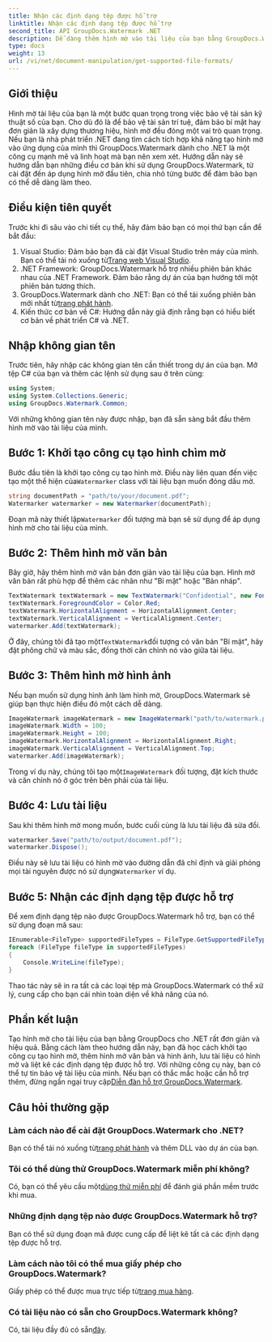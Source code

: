 ```yaml
---
title: Nhận các định dạng tệp được hỗ trợ
linktitle: Nhận các định dạng tệp được hỗ trợ
second_title: API GroupDocs.Watermark .NET
description: Dễ dàng thêm hình mờ vào tài liệu của bạn bằng GroupDocs.Watermark cho .NET. Hãy làm theo hướng dẫn từng bước toàn diện của chúng tôi để bảo vệ tài sản kỹ thuật số của bạn.
type: docs
weight: 13
url: /vi/net/document-manipulation/get-supported-file-formats/
---
```

## Giới thiệu
Hình mờ tài liệu của bạn là một bước quan trọng trong việc bảo vệ tài sản kỹ thuật số của bạn. Cho dù đó là để bảo vệ tài sản trí tuệ, đảm bảo bí mật hay đơn giản là xây dựng thương hiệu, hình mờ đều đóng một vai trò quan trọng. Nếu bạn là nhà phát triển .NET đang tìm cách tích hợp khả năng tạo hình mờ vào ứng dụng của mình thì GroupDocs.Watermark dành cho .NET là một công cụ mạnh mẽ và linh hoạt mà bạn nên xem xét. Hướng dẫn này sẽ hướng dẫn bạn những điều cơ bản khi sử dụng GroupDocs.Watermark, từ cài đặt đến áp dụng hình mờ đầu tiên, chia nhỏ từng bước để đảm bảo bạn có thể dễ dàng làm theo.
## Điều kiện tiên quyết
Trước khi đi sâu vào chi tiết cụ thể, hãy đảm bảo bạn có mọi thứ bạn cần để bắt đầu:
1.  Visual Studio: Đảm bảo bạn đã cài đặt Visual Studio trên máy của mình. Bạn có thể tải nó xuống từ[Trang web Visual Studio](https://visualstudio.microsoft.com/).
2. .NET Framework: GroupDocs.Watermark hỗ trợ nhiều phiên bản khác nhau của .NET Framework. Đảm bảo rằng dự án của bạn hướng tới một phiên bản tương thích.
3. GroupDocs.Watermark dành cho .NET: Bạn có thể tải xuống phiên bản mới nhất từ[trang phát hành](https://releases.groupdocs.com/Watermark/net/).
4. Kiến thức cơ bản về C#: Hướng dẫn này giả định rằng bạn có hiểu biết cơ bản về phát triển C# và .NET.
## Nhập không gian tên
Trước tiên, hãy nhập các không gian tên cần thiết trong dự án của bạn. Mở tệp C# của bạn và thêm các lệnh sử dụng sau ở trên cùng:
```csharp
using System;
using System.Collections.Generic;
using GroupDocs.Watermark.Common;
```
Với những không gian tên này được nhập, bạn đã sẵn sàng bắt đầu thêm hình mờ vào tài liệu của mình.

## Bước 1: Khởi tạo công cụ tạo hình chìm mờ
 Bước đầu tiên là khởi tạo công cụ tạo hình mờ. Điều này liên quan đến việc tạo một thể hiện của`Watermarker` class với tài liệu bạn muốn đóng dấu mờ.
```csharp
string documentPath = "path/to/your/document.pdf";
Watermarker watermarker = new Watermarker(documentPath);
```
 Đoạn mã này thiết lập`Watermarker` đối tượng mà bạn sẽ sử dụng để áp dụng hình mờ cho tài liệu của mình.
## Bước 2: Thêm hình mờ văn bản
Bây giờ, hãy thêm hình mờ văn bản đơn giản vào tài liệu của bạn. Hình mờ văn bản rất phù hợp để thêm các nhãn như "Bí mật" hoặc "Bản nháp".
```csharp
TextWatermark textWatermark = new TextWatermark("Confidential", new Font("Arial", 36));
textWatermark.ForegroundColor = Color.Red;
textWatermark.HorizontalAlignment = HorizontalAlignment.Center;
textWatermark.VerticalAlignment = VerticalAlignment.Center;
watermarker.Add(textWatermark);
```
 Ở đây, chúng tôi đã tạo một`TextWatermark`đối tượng có văn bản "Bí mật", hãy đặt phông chữ và màu sắc, đồng thời căn chỉnh nó vào giữa tài liệu.
## Bước 3: Thêm hình mờ hình ảnh
Nếu bạn muốn sử dụng hình ảnh làm hình mờ, GroupDocs.Watermark sẽ giúp bạn thực hiện điều đó một cách dễ dàng.
```csharp
ImageWatermark imageWatermark = new ImageWatermark("path/to/watermark.png");
imageWatermark.Width = 100;
imageWatermark.Height = 100;
imageWatermark.HorizontalAlignment = HorizontalAlignment.Right;
imageWatermark.VerticalAlignment = VerticalAlignment.Top;
watermarker.Add(imageWatermark);
```
 Trong ví dụ này, chúng tôi tạo một`ImageWatermark` đối tượng, đặt kích thước và căn chỉnh nó ở góc trên bên phải của tài liệu.
## Bước 4: Lưu tài liệu
Sau khi thêm hình mờ mong muốn, bước cuối cùng là lưu tài liệu đã sửa đổi.
```csharp
watermarker.Save("path/to/output/document.pdf");
watermarker.Dispose();
```
 Điều này sẽ lưu tài liệu có hình mờ vào đường dẫn đã chỉ định và giải phóng mọi tài nguyên được nó sử dụng`Watermarker` ví dụ.
## Bước 5: Nhận các định dạng tệp được hỗ trợ
Để xem định dạng tệp nào được GroupDocs.Watermark hỗ trợ, bạn có thể sử dụng đoạn mã sau:
```csharp
IEnumerable<FileType> supportedFileTypes = FileType.GetSupportedFileTypes();
foreach (FileType fileType in supportedFileTypes)
{
    Console.WriteLine(fileType);
}
```
Thao tác này sẽ in ra tất cả các loại tệp mà GroupDocs.Watermark có thể xử lý, cung cấp cho bạn cái nhìn toàn diện về khả năng của nó.
## Phần kết luận
Tạo hình mờ cho tài liệu của bạn bằng GroupDocs cho .NET rất đơn giản và hiệu quả. Bằng cách làm theo hướng dẫn này, bạn đã học cách khởi tạo công cụ tạo hình mờ, thêm hình mờ văn bản và hình ảnh, lưu tài liệu có hình mờ và liệt kê các định dạng tệp được hỗ trợ. Với những công cụ này, bạn có thể tự tin bảo vệ tài liệu của mình.
 Nếu bạn có thắc mắc hoặc cần hỗ trợ thêm, đừng ngần ngại truy cập[Diễn đàn hỗ trợ GroupDocs.Watermark](https://forum.groupdocs.com/c/watermark/19).
## Câu hỏi thường gặp
### Làm cách nào để cài đặt GroupDocs.Watermark cho .NET?
 Bạn có thể tải nó xuống từ[trang phát hành](https://releases.groupdocs.com/Watermark/net/) và thêm DLL vào dự án của bạn.
### Tôi có thể dùng thử GroupDocs.Watermark miễn phí không?
 Có, bạn có thể yêu cầu một[dùng thử miễn phí](https://releases.groupdocs.com/) để đánh giá phần mềm trước khi mua.
### Những định dạng tệp nào được GroupDocs.Watermark hỗ trợ?
Bạn có thể sử dụng đoạn mã được cung cấp để liệt kê tất cả các định dạng tệp được hỗ trợ.
### Làm cách nào tôi có thể mua giấy phép cho GroupDocs.Watermark?
 Giấy phép có thể được mua trực tiếp từ[trang mua hàng](https://purchase.groupdocs.com/buy).
### Có tài liệu nào có sẵn cho GroupDocs.Watermark không?
 Có, tài liệu đầy đủ có sẵn[đây](https://reference.groupdocs.com/Watermark/net/).